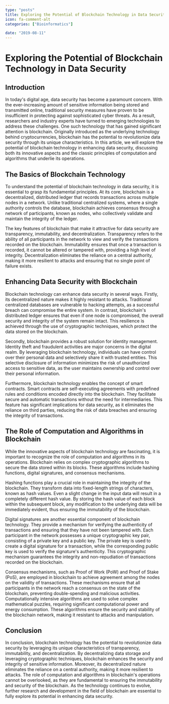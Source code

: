 ```yaml
---
type: "posts"
title: Exploring the Potential of Blockchain Technology in Data Security
icon: fa-comment-alt
categories: ["Bioinformatics"]

date: "2019-08-11"
---
```




# Exploring the Potential of Blockchain Technology in Data Security

## Introduction

In today's digital age, data security has become a paramount concern. With the ever-increasing amount of sensitive information being stored and transmitted online, traditional security measures have proven to be insufficient in protecting against sophisticated cyber threats. As a result, researchers and industry experts have turned to emerging technologies to address these challenges. One such technology that has gained significant attention is blockchain. Originally introduced as the underlying technology behind cryptocurrencies, blockchain has the potential to revolutionize data security through its unique characteristics. In this article, we will explore the potential of blockchain technology in enhancing data security, discussing both its innovative aspects and the classic principles of computation and algorithms that underlie its operations.

## The Basics of Blockchain Technology

To understand the potential of blockchain technology in data security, it is essential to grasp its fundamental principles. At its core, blockchain is a decentralized, distributed ledger that records transactions across multiple nodes in a network. Unlike traditional centralized systems, where a single authority controls the database, blockchain achieves consensus through a network of participants, known as nodes, who collectively validate and maintain the integrity of the ledger.

The key features of blockchain that make it attractive for data security are transparency, immutability, and decentralization. Transparency refers to the ability of all participants in the network to view and verify the transactions recorded on the blockchain. Immutability ensures that once a transaction is recorded, it cannot be altered or tampered with, providing a high level of integrity. Decentralization eliminates the reliance on a central authority, making it more resilient to attacks and ensuring that no single point of failure exists.

## Enhancing Data Security with Blockchain

Blockchain technology can enhance data security in several ways. Firstly, its decentralized nature makes it highly resistant to attacks. Traditional centralized databases are vulnerable to hacking attempts, as a successful breach can compromise the entire system. In contrast, blockchain's distributed ledger ensures that even if one node is compromised, the overall security and integrity of the system remain intact. This resilience is achieved through the use of cryptographic techniques, which protect the data stored on the blockchain.

Secondly, blockchain provides a robust solution for identity management. Identity theft and fraudulent activities are major concerns in the digital realm. By leveraging blockchain technology, individuals can have control over their personal data and selectively share it with trusted entities. This selective disclosure of information minimizes the risk of unauthorized access to sensitive data, as the user maintains ownership and control over their personal information.

Furthermore, blockchain technology enables the concept of smart contracts. Smart contracts are self-executing agreements with predefined rules and conditions encoded directly into the blockchain. They facilitate secure and automatic transactions without the need for intermediaries. This feature has significant implications for data security, as it eliminates the reliance on third parties, reducing the risk of data breaches and ensuring the integrity of transactions.

## The Role of Computation and Algorithms in Blockchain

While the innovative aspects of blockchain technology are fascinating, it is important to recognize the role of computation and algorithms in its operations. Blockchain relies on complex cryptographic algorithms to secure the data stored within its blocks. These algorithms include hashing functions, digital signatures, and consensus mechanisms.

Hashing functions play a crucial role in maintaining the integrity of the blockchain. They transform data into fixed-length strings of characters, known as hash values. Even a slight change in the input data will result in a completely different hash value. By storing the hash value of each block within the subsequent block, any modification to the underlying data will be immediately evident, thus ensuring the immutability of the blockchain.

Digital signatures are another essential component of blockchain technology. They provide a mechanism for verifying the authenticity of transactions and ensuring that they have not been tampered with. Each participant in the network possesses a unique cryptographic key pair, consisting of a private key and a public key. The private key is used to create a digital signature for a transaction, while the corresponding public key is used to verify the signature's authenticity. This cryptographic mechanism guarantees the integrity and non-repudiation of transactions recorded on the blockchain.

Consensus mechanisms, such as Proof of Work (PoW) and Proof of Stake (PoS), are employed in blockchain to achieve agreement among the nodes on the validity of transactions. These mechanisms ensure that all participants in the network reach a consensus on the state of the blockchain, preventing double-spending and malicious activities. Computationally intensive algorithms are used to solve complex mathematical puzzles, requiring significant computational power and energy consumption. These algorithms ensure the security and stability of the blockchain network, making it resistant to attacks and manipulation.

## Conclusion

In conclusion, blockchain technology has the potential to revolutionize data security by leveraging its unique characteristics of transparency, immutability, and decentralization. By decentralizing data storage and leveraging cryptographic techniques, blockchain enhances the security and integrity of sensitive information. Moreover, its decentralized nature eliminates the reliance on a central authority, making it more resilient to attacks. The role of computation and algorithms in blockchain's operations cannot be overlooked, as they are fundamental to ensuring the immutability and security of the blockchain. As the technology continues to evolve, further research and development in the field of blockchain are essential to fully explore its potential in enhancing data security.